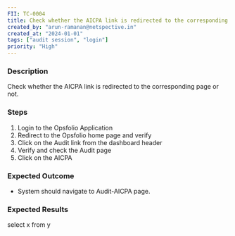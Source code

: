 ```yaml
---
FII: TC-0004
title: Check whether the AICPA link is redirected to the corresponding page or not.
created_by: "arun-ramanan@netspective.in"
created_at: "2024-01-01"
tags: ["audit session", "login"]
priority: "High"
---
```

### Description
Check whether the AICPA link is redirected to the corresponding page or not.

### Steps

1. Login to the Opsfolio Application
2. Redirect to the Opsfolio home page and verify
3. Click on the Audit link from the dashboard header                                                        
4. Verify and check the Audit page                
5. Click on the AICPA 

### Expected Outcome

- System should navigate to Audit-AICPA page.

### Expected Results
<query-result>select x from y</query-result>